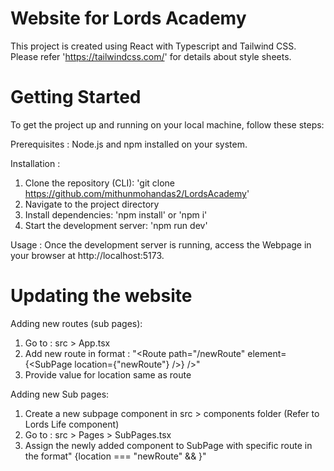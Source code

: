 # Website for Lords Academy
This project is created using React with Typescript and Tailwind CSS.
Please refer 'https://tailwindcss.com/' for details about style sheets.

# Getting Started
To get the project up and running on your local machine, follow these steps:

Prerequisites :
Node.js and npm installed on your system.

Installation :
1. Clone the repository (CLI): 'git clone https://github.com/mithunmohandas2/LordsAcademy'
2. Navigate to the project directory
3. Install dependencies: 'npm install' or 'npm i'
4. Start the development server: 'npm run dev'

Usage :
Once the development server is running, access the Webpage in your browser at http://localhost:5173.

# Updating the website
Adding new routes (sub pages): 
1. Go to : src > App.tsx  
2. Add new route in format : "<Route path="/newRoute" element={<SubPage location={"newRoute"} />} />"
3. Provide value for location same as route

Adding new Sub pages: 
1. Create a new subpage component in src > components folder (Refer to Lords Life component)   
2. Go to : src > Pages > SubPages.tsx  
3. Assign the newly added component to SubPage with specific route in the format" {location === "newRoute" && <NewComponent />}"